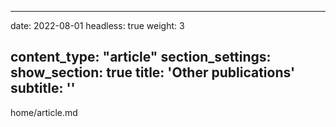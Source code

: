 <!--
 * @Author: yahui Yang
 * @Description: 
 * @Date: 2022-07-31 16:56:58
 * @LastEditTime: 2022-07-31 22:05:07
 * @FilePath: /yahui_yang/content/home/article.md
-->
---
date: 2022-08-01
headless: true
weight: 3

content_type: "article"
section_settings:
    show_section: true
    title: 'Other publications'
    subtitle: ''
---
home/article.md
